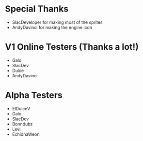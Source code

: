 # Special Thanks
- SlacDeveloper for making most of the sprites
- AndyDavinci for making the engine icon

# V1 Online Testers (Thanks a lot!)
- Galo
- SlacDev
- Dulce
- AndyDavinci

# Alpha Testers
- ElDulceV
- Galo
- SlacDev
- Bonndubz
- Levi
- EchidnaWeon